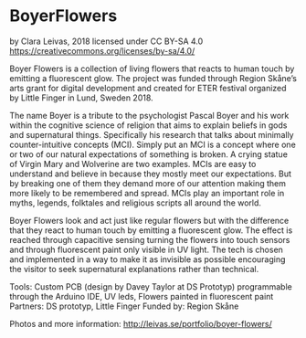 # BoyerFlowers

by Clara Leivas, 2018
licensed under CC BY-SA 4.0 
https://creativecommons.org/licenses/by-sa/4.0/ 

Boyer Flowers is a collection of living flowers that reacts to human touch by emitting a fluorescent glow. The project was funded through Region Skåne’s arts grant for digital development and created for ETER festival organized by Little Finger in Lund, Sweden 2018.

The name Boyer is a tribute to the psychologist Pascal Boyer and his work within the cognitive science of religion that aims to explain beliefs in gods and supernatural things. Specifically his research that talks about minimally counter-intuitive concepts (MCI). Simply put an MCI is a concept where one or two of our natural expectations of something is broken. A crying statue of Virgin Mary and Wolverine are two examples. MCIs are easy to understand and believe in because they mostly meet our expectations. But by breaking one of them they demand more of our
attention making them more likely to be remembered and spread. MCIs play an important role in myths, legends, folktales and religious scripts all around the world.

Boyer Flowers look and act just like regular flowers but with the difference that they react to human touch by emitting a fluorescent glow. The effect is reached through capacitive sensing turning the flowers into touch sensors and through fluorescent paint only visible in UV light. The tech is chosen and implemented in a way to make it as invisible as possible encouraging the visitor to seek supernatural explanations rather than technical.

Tools: Custom PCB (design by Davey Taylor at DS Prototyp) programmable through the Arduino IDE, UV leds, Flowers painted in fluorescent paint
Partners: DS prototyp, Little Finger
Funded by: Region Skåne

Photos and more information: http://leivas.se/portfolio/boyer-flowers/ 
